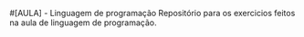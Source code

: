 #[AULA] - Linguagem de programação
Repositório para os exercicios feitos na aula de linguagem de programação.